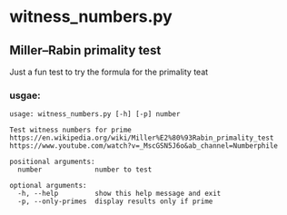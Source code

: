 # witness_numbers.py
## Miller–Rabin primality test

Just a fun test to try the formula for the primality teat

### usgae:
```
usage: witness_numbers.py [-h] [-p] number

Test witness numbers for prime https://en.wikipedia.org/wiki/Miller%E2%80%93Rabin_primality_test https://www.youtube.com/watch?v=_MscGSN5J6o&ab_channel=Numberphile

positional arguments:
  number             number to test

optional arguments:
  -h, --help         show this help message and exit
  -p, --only-primes  display results only if prime
```

